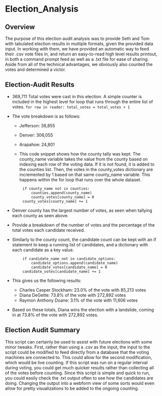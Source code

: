 # Election_Analysis

## Overview
The purpose of this election audit analysis was to provide Seth and Tom with tabulated election results in multiple formats, given the provided data input. In working with them, we have provided an automatic way to feed their .csv vote files in, and return an easy-to-read high level results printout, in both a command prompt feed as well as a .txt file for ease of sharing. Aside from all of the technical advantages, we obviously also counted the votes and determined a victor.

## Election-Audit Results
* 369,711 Total votes were cast in this election. A simple counter is included in the highest level for loop that runs through the entire list of votes.
    `for row in reader:
        total_votes = total_votes + 1`

* The vote breakdown is as follows:
    * Jefferson: 38,855
    * Denver: 306,055
    * Arapahoe: 24,801

    * This code snippet shows how the county tally was kept. The county_name variable takes the value from the county based on indexing each row of the voting data. If it is not found, it is added to the counties list. Then, the votes in the county_votes dictionary are incremented by 1 based on that same county_name variable. This happens within the for loop that runs over the whole dataset.
```
        if county_name not in counties:
            counties.append(county_name)
            county_votes[county_name] = 0
        county_votes[county_name] += 1
```

* Denver county has the largest number of votes, as seen when tallying each county as seen above.

* Provide a breakdown of the number of votes and the percentage of the total votes each candidate received.
* Similarly to the county count, the candidate count can be kept with an if statement to keep a running list of candidates, and a dictionary with each candidate as a key value.
```
        if candidate_name not in candidate_options:
            candidate_options.append(candidate_name)
            candidate_votes[candidate_name] = 0
        candidate_votes[candidate_name] += 1
```
* This gives us the following results:
    * Charles Casper Stockham: 23.0% of the vote with 85,213 votes
    * Diana DeGette: 73.8% of the vote with 272,892 votes
    * Raymon Anthony Doane: 3.1% of the vote with 11,606 votes

* Based on these totals, Diana wins the election with a landslide, coming in at 73.8% of the vote with 272,892 votes.

## Election Audit Summary
This script can certainly be used to assist with future elections with some minor tweaks. First, rather than using a .csv as the input, the input to the script could be modified to feed directly from a database that the voting machines are connected to. This could allow for the second modification, which would be live counting. If this script was run on a regular interval during voting, you could get much quicker results rather than collecting all of the votes before counting. Since this script is simple and quick to run, you could easily check the .txt output often to see how the candidates are doing. Changing the output into a webform view of some sorts would even allow for pretty visualizations to be added to the ongoing counting.
